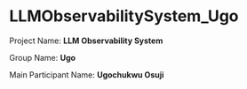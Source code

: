 # LLMObservabilitySystem_Ugo


Project Name: **LLM Observability System**

Group Name: **Ugo**

Main Participant Name: **Ugochukwu Osuji**



